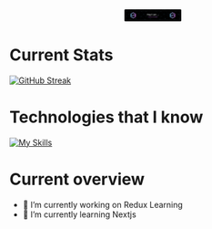 <div id="header" align="center">
  <img src="https://github.com/subroto23/subroto23/blob/main/github-header-image.png?raw=true" width="100"/>
</div>


# Current Stats
[![GitHub Streak](https://github-readme-streak-stats.herokuapp.com?user=subroto23&theme=vue)](https://git.io/streak-stats)

# Technologies that I know

[![My Skills](https://skillicons.dev/icons?i=js,html,css,tailwind,firebase,mongodb,nodejs,expressjs)](https://skillicons.dev)

# Current overview
- 🔭 I’m currently working on Redux Learning
- 🌱 I’m currently learning Nextjs
